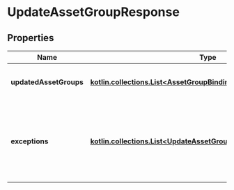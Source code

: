 
# UpdateAssetGroupResponse

## Properties
| Name | Type | Description | Notes |
| ------------ | ------------- | ------------- | ------------- |
| **updatedAssetGroups** | [**kotlin.collections.List&lt;AssetGroupBinding&gt;**](AssetGroupBinding.md) | A list of successfully edited asset groups. |  [optional] |
| **exceptions** | [**kotlin.collections.List&lt;UpdateAssetGroupResponseExceptionsInner&gt;**](UpdateAssetGroupResponseExceptionsInner.md) | A list of errors associated with the asset groups. Will be returned if there is an error. |  [optional] |



